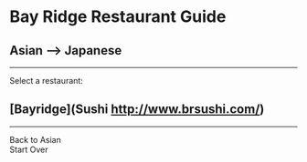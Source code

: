 # Bay Ridge Restaurant Guide
## Asian --> Japanese
---
Select a restaurant:
## [Bayridge](Sushi http://www.brsushi.com/)
---
Back to Asian  
Start Over